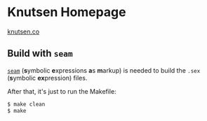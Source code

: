 # Knutsen Homepage
[knutsen.co](https://knutsen.co/)

## Build with `seam`
[`seam`](https://git.knutsen.co/seam)
(**s**ymbolic **e**xpressions **a**s **m**arkup)
is needed to build the `.sex` (**s**ymbolic **ex**pression) files.

After that, it's just to run the Makefile:
```sh
$ make clean
$ make
```

